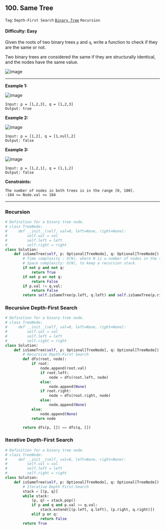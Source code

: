 ## 100. Same Tree

```Tag```: ```Depth-First Search``` [```Binary Tree```](https://github.com/quananhle/Python/tree/main/Software%20Engineering%20Practicing/Concepts/Binary/Binary%20Tree) ```Recursion```

#### Difficulty: Easy

Given the roots of two binary trees ```p``` and ```q```, write a function to check if they are the same or not.

Two binary trees are considered the same if they are structurally identical, and the nodes have the same value.

![image](https://user-images.githubusercontent.com/35042430/211455297-7a961d14-4c63-443e-a3b8-d7387aa960de.png)

---

__Example 1:__

![image](https://assets.leetcode.com/uploads/2020/12/20/ex1.jpg)
```
Input: p = [1,2,3], q = [1,2,3]
Output: true
```

__Example 2:__

![image](https://assets.leetcode.com/uploads/2020/12/20/ex2.jpg)
```
Input: p = [1,2], q = [1,null,2]
Output: false
```

__Example 3:__

![image](https://assets.leetcode.com/uploads/2020/12/20/ex3.jpg)
```
Input: p = [1,2,1], q = [1,1,2]
Output: false
```

__Constraints:__
```
The number of nodes in both trees is in the range [0, 100].
-104 <= Node.val <= 104
```

---

### Recursion

```Python
# Definition for a binary tree node.
# class TreeNode:
#     def __init__(self, val=0, left=None, right=None):
#         self.val = val
#         self.left = left
#         self.right = right
class Solution:
    def isSameTree(self, p: Optional[TreeNode], q: Optional[TreeNode]) -> bool:
        # Time complexity : O(N), where N is a number of nodes in the tree
        # Space complexity: O(N), to keep a recursion stack.
        if not p and not q:
            return True
        if not p or not q:
            return False
        if p.val != q.val:
            return False            
        return self.isSameTree(p.left, q.left) and self.isSameTree(p.right, q.right)
```

### Recursive Depth-First Search

```Python
# Definition for a binary tree node.
# class TreeNode:
#     def __init__(self, val=0, left=None, right=None):
#         self.val = val
#         self.left = left
#         self.right = right
class Solution:
    def isSameTree(self, p: Optional[TreeNode], q: Optional[TreeNode]) -> bool:
        # Recursive Depth-First Search
        def dfs(root, node):
            if root:
                node.append(root.val)
                if root.left:
                    node = dfs(root.left, node)
                else:
                    node.append(None)
                if root.right:
                    node = dfs(root.right, node)
                else:
                    node.append(None)
            else:
                node.append(None)
            return node

        return dfs(p, []) == dfs(q, [])
```

### Iterative Depth-First Search

```Python
# Definition for a binary tree node.
# class TreeNode:
#     def __init__(self, val=0, left=None, right=None):
#         self.val = val
#         self.left = left
#         self.right = right
class Solution:
    def isSameTree(self, p: Optional[TreeNode], q: Optional[TreeNode]) -> bool:
        # Iterative Depth First-Search
        stack = [(p, q)]
        while stack:
            (p, q) = stack.pop()
            if p and q and p.val == q.val:
                stack.extend([(p.left, q.left), (p.right, q.right)])
            elif p or q:
                return False
        return True
```
